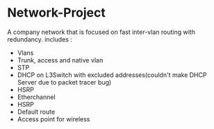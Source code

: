 # Network-Project

A company network that is focused on fast inter-vlan routing with redundancy. includes : 
- Vlans 
- Trunk, access and native vlan
- STP
- DHCP on L3Switch with excluded addresses(couldn't make DHCP Server due to packet tracer bug)
- HSRP
- Etherchannel 
- HSRP
- Default route
- Access point for wireless
